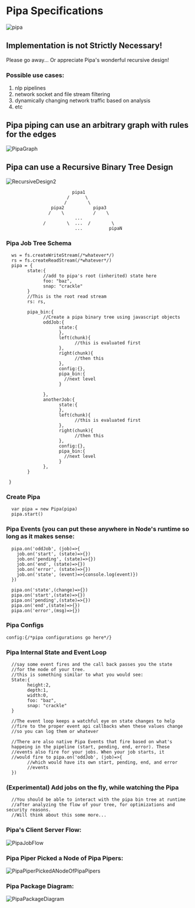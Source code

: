 # Pipa Specifications
![pipa](https://user-images.githubusercontent.com/107733608/176111658-19ea770d-9459-483e-8147-722a85a07afb.jpg)

## Implementation is not Strictly Necessary!
Please go away... Or appreciate Pipa's wonderful recursive design!

### Possible use cases:
1. nlp pipelines
2. network socket and file stream filtering
3. dynamically changing network traffic based on analysis
4. etc


## Pipa piping can use an arbitrary graph with rules for the edges
![PipaGraph](https://github.com/ItsZeusBro/Pipa/blob/ff1dc36aed84679d8a7e42c58a09a9340b8de219/Docs/PipaGraph.jpg)



## Pipa can use a Recursive Binary Tree Design
![RecursiveDesign2](https://github.com/ItsZeusBro/Pipa/blob/51b16cb95b2ba0052ab878f22c6730adb4adbea7/Docs/PipaRecursiveDesign2.jpg)

                             pipa1  
                           /      \
                          /        \
                     pipa2           pipa3
                    /    \           /    \
                              ...
                  /        \  ...  /        \
                              ...          pipaN   


### Pipa Job Tree Schema
      ws = fs.createWriteStream(/*whatever*/)
      rs = fs.createReadStream(/*whatever*/)
      pipa = {
            state:{
                  //add to pipa's root (inherited) state here
                  foo: "baz",
                  snap: "crackle"
            }
            //This is the root read stream
            rs: rs,
            
            pipa_bin:{
                  //Create a pipa binary tree using javascript objects 
                  oddJob:{
                        state:{
                        },
                        left(chunk){
                              //this is evaluated first
                        },
                        right(chunk){
                              //then this
                        },
                        config:{},
                        pipa_bin:{
                          //next level
                        }
                        
                  },
                  anotherJob:{
                        state:{
                        },
                        left(chunk){
                              //this is evaluated first
                        },
                        right(chunk){
                              //then this
                        },
                        config:{},
                        pipa_bin:{
                          //next level
                        }
                  },
            }
           
     }
      
      
### Create Pipa
      var pipa = new Pipa(pipa)
      pipa.start()
      

### Pipa Events (you can put these anywhere in Node's runtime so long as it makes sense:
      pipa.on('oddJob', (job)=>{
        job.on('start', (state)=>{})
        job.on('pending', (state)=>{})
        job.on('end', (state)=>{})
        job.on('error', (state)=>{})
        job.on('state', (event)=>{console.log(event)})
      })

      pipa.on('state',(change)=>{})
      pipa.on('start',(state)=>{})
      pipa.on('pending',(state)=>{})
      pipa.on('end',(state)=>{})
      pipa.on('error',(msg)=>{})

### Pipa Configs
    config:{/*pipa configurations go here*/}
    
### Pipa Internal State and Event Loop
      //say some event fires and the call back passes you the state
      //for the node of your tree.
      //this is something similar to what you would see:
      State:{
            height:2,
            depth:1,
            width:0,
            foo: "baz",
            snap: "crackle"
      }
      
      //The event loop keeps a watchful eye on state changes to help
      //fire to the proper event api callbacks when these values change
      //so you can log them or whatever
      
      //There are also native Pipa Events that fire based on what's 
      happeing in the pipeline (start, pending, end, error). These
      //events also fire for your jobs. When your job starts, it 
      //would fire to pipa.on('oddJob', (job)=>{
            //which would have its own start, pending, end, and error
            //events
      })
         
### (Experimental) Add jobs on the fly, while watching the Pipa 
      //You should be able to interact with the pipa bin tree at runtime
      //after analyzing the flow of your tree, for optimizations and security reasons.
      //Will think about this some more...
      

### Pipa's Client Server Flow:
![PipaJobFlow](https://user-images.githubusercontent.com/107733608/176127062-3178469f-d0a5-4b41-ad5b-1398787ef68e.jpg)


### Pipa Piper Picked a Node of Pipa Pipers:
![PipaPiperPickedANodeOfPipaPipers](https://github.com/ItsZeusBro/Pipa/blob/a62380b72b0a82a45ea6f820f91104a75881d9f6/Docs/PipaPiperPickedANodeOfPipaPipers.jpg)


### Pipa Package Diagram:
![PipaPackageDiagram](https://github.com/ItsZeusBro/Pipa/blob/1a95298cd1a34688fafa6a4c26562f5520bbc10c/Docs/PipaPackageDiagram3.jpg)
